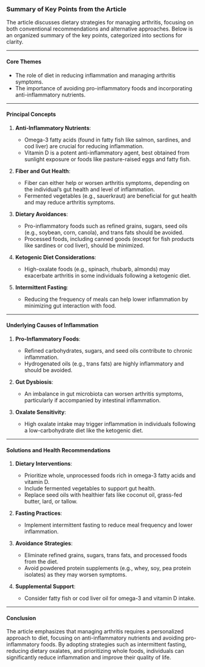 ### Summary of Key Points from the Article  
The article discusses dietary strategies for managing arthritis, focusing on both conventional recommendations and alternative approaches. Below is an organized summary of the key points, categorized into sections for clarity.

---

#### **Core Themes**  
- The role of diet in reducing inflammation and managing arthritis symptoms.  
- The importance of avoiding pro-inflammatory foods and incorporating anti-inflammatory nutrients.  

---

#### **Principal Concepts**  
1. **Anti-Inflammatory Nutrients**:  
   - Omega-3 fatty acids (found in fatty fish like salmon, sardines, and cod liver) are crucial for reducing inflammation.  
   - Vitamin D is a potent anti-inflammatory agent, best obtained from sunlight exposure or foods like pasture-raised eggs and fatty fish.  

2. **Fiber and Gut Health**:  
   - Fiber can either help or worsen arthritis symptoms, depending on the individual’s gut health and level of inflammation.  
   - Fermented vegetables (e.g., sauerkraut) are beneficial for gut health and may reduce arthritis symptoms.  

3. **Dietary Avoidances**:  
   - Pro-inflammatory foods such as refined grains, sugars, seed oils (e.g., soybean, corn, canola), and trans fats should be avoided.  
   - Processed foods, including canned goods (except for fish products like sardines or cod liver), should be minimized.  

4. **Ketogenic Diet Considerations**:  
   - High-oxalate foods (e.g., spinach, rhubarb, almonds) may exacerbate arthritis in some individuals following a ketogenic diet.  

5. **Intermittent Fasting**:  
   - Reducing the frequency of meals can help lower inflammation by minimizing gut interaction with food.  

---

#### **Underlying Causes of Inflammation**  
1. **Pro-Inflammatory Foods**:  
   - Refined carbohydrates, sugars, and seed oils contribute to chronic inflammation.  
   - Hydrogenated oils (e.g., trans fats) are highly inflammatory and should be avoided.  

2. **Gut Dysbiosis**:  
   - An imbalance in gut microbiota can worsen arthritis symptoms, particularly if accompanied by intestinal inflammation.  

3. **Oxalate Sensitivity**:  
   - High oxalate intake may trigger inflammation in individuals following a low-carbohydrate diet like the ketogenic diet.  

---

#### **Solutions and Health Recommendations**  
1. **Dietary Interventions**:  
   - Prioritize whole, unprocessed foods rich in omega-3 fatty acids and vitamin D.  
   - Include fermented vegetables to support gut health.  
   - Replace seed oils with healthier fats like coconut oil, grass-fed butter, lard, or tallow.  

2. **Fasting Practices**:  
   - Implement intermittent fasting to reduce meal frequency and lower inflammation.  

3. **Avoidance Strategies**:  
   - Eliminate refined grains, sugars, trans fats, and processed foods from the diet.  
   - Avoid powdered protein supplements (e.g., whey, soy, pea protein isolates) as they may worsen symptoms.  

4. **Supplemental Support**:  
   - Consider fatty fish or cod liver oil for omega-3 and vitamin D intake.  

---

#### **Conclusion**  
The article emphasizes that managing arthritis requires a personalized approach to diet, focusing on anti-inflammatory nutrients and avoiding pro-inflammatory foods. By adopting strategies such as intermittent fasting, reducing dietary oxalates, and prioritizing whole foods, individuals can significantly reduce inflammation and improve their quality of life.